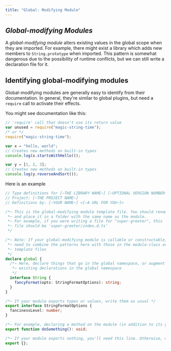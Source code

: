 ```yaml
---
title: "Global: Modifying Module"
---
```


## _Global-modifying Modules_

A _global-modifying module_ alters existing values in the global scope when they are imported.
For example, there might exist a library which adds new members to `String.prototype` when imported.
This pattern is somewhat dangerous due to the possibility of runtime conflicts,
but we can still write a declaration file for it.

## Identifying global-modifying modules

Global-modifying modules are generally easy to identify from their documentation.
In general, they're similar to global plugins, but need a `require` call to activate their effects.

You might see documentation like this:

```js
// 'require' call that doesn't use its return value
var unused = require("magic-string-time");
/* or */
require("magic-string-time");

var x = "hello, world";
// Creates new methods on built-in types
console.log(x.startsWithHello());

var y = [1, 2, 3];
// Creates new methods on built-in types
console.log(y.reverseAndSort());
```

Here is an example

```ts
// Type definitions for [~THE LIBRARY NAME~] [~OPTIONAL VERSION NUMBER~]
// Project: [~THE PROJECT NAME~]
// Definitions by: [~YOUR NAME~] <[~A URL FOR YOU~]>

/*~ This is the global-modifying module template file. You should rename it to index.d.ts
 *~ and place it in a folder with the same name as the module.
 *~ For example, if you were writing a file for "super-greeter", this
 *~ file should be 'super-greeter/index.d.ts'
 */

/*~ Note: If your global-modifying module is callable or constructable, you'll
 *~ need to combine the patterns here with those in the module-class or module-function
 *~ template files
 */
declare global {
  /*~ Here, declare things that go in the global namespace, or augment
   *~ existing declarations in the global namespace
   */
  interface String {
    fancyFormat(opts: StringFormatOptions): string;
  }
}

/*~ If your module exports types or values, write them as usual */
export interface StringFormatOptions {
  fancinessLevel: number;
}

/*~ For example, declaring a method on the module (in addition to its global side effects) */
export function doSomething(): void;

/*~ If your module exports nothing, you'll need this line. Otherwise, delete it */
export {};
```
